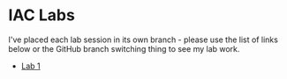 # IAC Labs

I've placed each lab session in its own branch - please use the list of links below or the GitHub branch switching thing to see my lab work.

- [Lab 1](https://github.com/georgerob801/eie-y2-iac-labs/tree/lab1)
